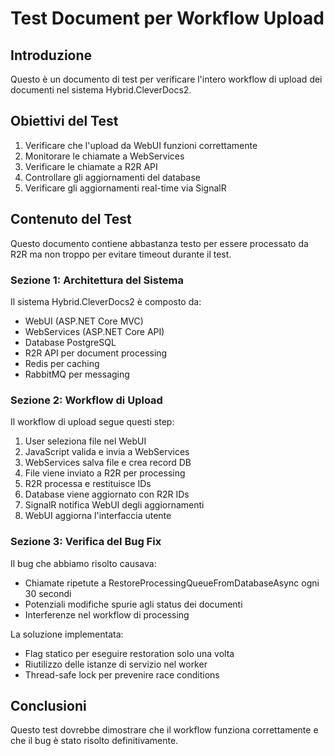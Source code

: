 # Test Document per Workflow Upload

## Introduzione
Questo è un documento di test per verificare l'intero workflow di upload dei documenti nel sistema Hybrid.CleverDocs2.

## Obiettivi del Test
1. Verificare che l'upload da WebUI funzioni correttamente
2. Monitorare le chiamate a WebServices
3. Verificare le chiamate a R2R API
4. Controllare gli aggiornamenti del database
5. Verificare gli aggiornamenti real-time via SignalR

## Contenuto del Test
Questo documento contiene abbastanza testo per essere processato da R2R ma non troppo per evitare timeout durante il test.

### Sezione 1: Architettura del Sistema
Il sistema Hybrid.CleverDocs2 è composto da:
- WebUI (ASP.NET Core MVC)
- WebServices (ASP.NET Core API)
- Database PostgreSQL
- R2R API per document processing
- Redis per caching
- RabbitMQ per messaging

### Sezione 2: Workflow di Upload
Il workflow di upload segue questi step:
1. User seleziona file nel WebUI
2. JavaScript valida e invia a WebServices
3. WebServices salva file e crea record DB
4. File viene inviato a R2R per processing
5. R2R processa e restituisce IDs
6. Database viene aggiornato con R2R IDs
7. SignalR notifica WebUI degli aggiornamenti
8. WebUI aggiorna l'interfaccia utente

### Sezione 3: Verifica del Bug Fix
Il bug che abbiamo risolto causava:
- Chiamate ripetute a RestoreProcessingQueueFromDatabaseAsync ogni 30 secondi
- Potenziali modifiche spurie agli status dei documenti
- Interferenze nel workflow di processing

La soluzione implementata:
- Flag statico per eseguire restoration solo una volta
- Riutilizzo delle istanze di servizio nel worker
- Thread-safe lock per prevenire race conditions

## Conclusioni
Questo test dovrebbe dimostrare che il workflow funziona correttamente e che il bug è stato risolto definitivamente.
